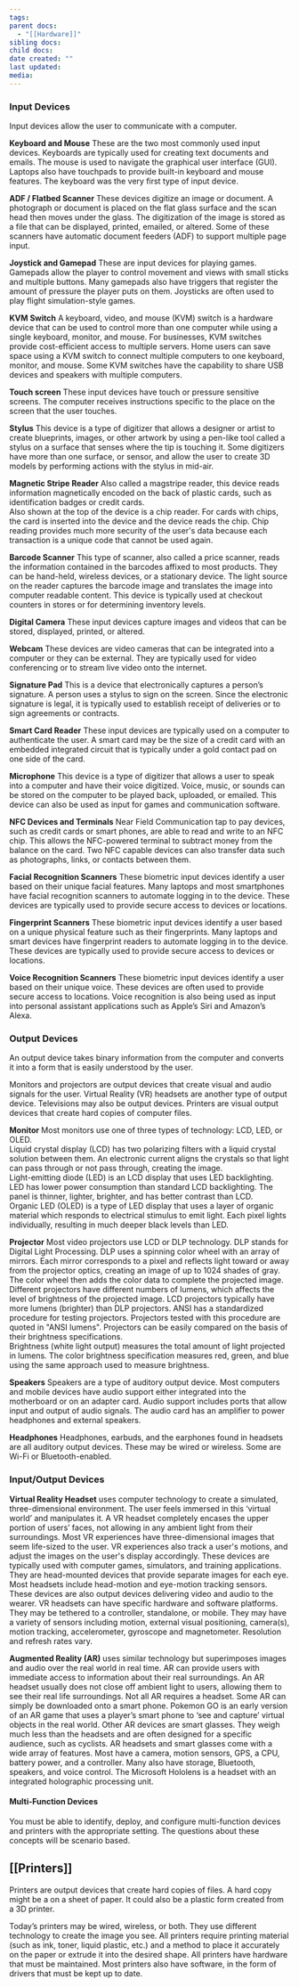 ```yaml
---
tags: 
parent docs:
  - "[[Hardware]]"
sibling docs: 
child docs: 
date created: ""
last updated: 
media:
---
```


### Input Devices
Input devices allow the user to communicate with a computer.

**Keyboard and Mouse**
These are the two most commonly used input devices. Keyboards are typically used for creating text documents and emails. The mouse is used to navigate the graphical user interface (GUI). Laptops also have touchpads to provide built-in keyboard and mouse features. The keyboard was the very first type of input device.

**ADF / Flatbed Scanner**
These devices digitize an image or document. A photograph or document is placed on the flat glass surface and the scan head then moves under the glass. The digitization of the image is stored as a file that can be displayed, printed, emailed, or altered. Some of these scanners have automatic document feeders (ADF) to support multiple page input.

**Joystick and Gamepad**
These are input devices for playing games. Gamepads allow the player to control movement and views with small sticks and multiple buttons. Many gamepads also have triggers that register the amount of pressure the player puts on them. Joysticks are often used to play flight simulation-style games.

**KVM Switch**
A keyboard, video, and mouse (KVM) switch is a hardware device that can be used to control more than one computer while using a single keyboard, monitor, and mouse. For businesses, KVM switches provide cost-efficient access to multiple servers. Home users can save space using a KVM switch to connect multiple computers to one keyboard, monitor, and mouse. Some KVM switches have the capability to share USB devices and speakers with multiple computers.

**Touch screen**
These input devices have touch or pressure sensitive screens. The computer receives instructions specific to the place on the screen that the user touches.

**Stylus**
This device is a type of digitizer that allows a designer or artist to create blueprints, images, or other artwork by using a pen-like tool called a stylus on a surface that senses where the tip is touching it. Some digitizers have more than one surface, or sensor, and allow the user to create 3D models by performing actions with the stylus in mid-air.

**Magnetic Stripe Reader**
Also called a magstripe reader, this device reads information magnetically encoded on the back of plastic cards, such as identification badges or credit cards.  
Also shown at the top of the device is a chip reader. For cards with chips, the card is inserted into the device and the device reads the chip. Chip reading provides much more security of the user's data because each transaction is a unique code that cannot be used again.

**Barcode Scanner**
This type of scanner, also called a price scanner, reads the information contained in the barcodes affixed to most products. They can be hand-held, wireless devices, or a stationary device. The light source on the reader captures the barcode image and translates the image into computer readable content. This device is typically used at checkout counters in stores or for determining inventory levels.

**Digital Camera**
These input devices capture images and videos that can be stored, displayed, printed, or altered.

**Webcam**
These devices are video cameras that can be integrated into a computer or they can be external. They are typically used for video conferencing or to stream live video onto the internet.

**Signature Pad**
This is a device that electronically captures a person’s signature. A person uses a stylus to sign on the screen. Since the electronic signature is legal, it is typically used to establish receipt of deliveries or to sign agreements or contracts.

**Smart Card Reader**
These input devices are typically used on a computer to authenticate the user. A smart card may be the size of a credit card with an embedded integrated circuit that is typically under a gold contact pad on one side of the card.

**Microphone**
This device is a type of digitizer that allows a user to speak into a computer and have their voice digitized. Voice, music, or sounds can be stored on the computer to be played back, uploaded, or emailed. This device can also be used as input for games and communication software.

**NFC Devices and Terminals**
Near Field Communication tap to pay devices, such as credit cards or smart phones, are able to read and write to an NFC chip. This allows the NFC-powered terminal to subtract money from the balance on the card. Two NFC capable devices can also transfer data such as photographs, links, or contacts between them.

**Facial Recognition Scanners**
These biometric input devices identify a user based on their unique facial features. Many laptops and most smartphones have facial recognition scanners to automate logging in to the device. These devices are typically used to provide secure access to devices or locations.

**Fingerprint Scanners**
These biometric input devices identify a user based on a unique physical feature such as their fingerprints. Many laptops and smart devices have fingerprint readers to automate logging in to the device. These devices are typically used to provide secure access to devices or locations.

**Voice Recognition Scanners**
These biometric input devices identify a user based on their unique voice. These devices are often used to provide secure access to locations. Voice recognition is also being used as input into personal assistant applications such as Apple’s Siri and Amazon’s Alexa.

### Output Devices
An output device takes binary information from the computer and converts it into a form that is easily understood by the user.

Monitors and projectors are output devices that create visual and audio signals for the user. Virtual Reality (VR) headsets are another type of output device. Televisions may also be output devices. Printers are visual output devices that create hard copies of computer files.

**Monitor**
Most monitors use one of three types of technology: LCD, LED, or OLED.  
Liquid crystal display (LCD) has two polarizing filters with a liquid crystal solution between them. An electronic current aligns the crystals so that light can pass through or not pass through, creating the image.  
Light-emitting diode (LED) is an LCD display that uses LED backlighting. LED has lower power consumption than standard LCD backlighting. The panel is thinner, lighter, brighter, and has better contrast than LCD.  
Organic LED (OLED) is a type of LED display that uses a layer of organic material which responds to electrical stimulus to emit light. Each pixel lights individually, resulting in much deeper black levels than LED.

**Projector**
Most video projectors use LCD or DLP technology. DLP stands for Digital Light Processing. DLP uses a spinning color wheel with an array of mirrors. Each mirror corresponds to a pixel and reflects light toward or away from the projector optics, creating an image of up to 1024 shades of gray. The color wheel then adds the color data to complete the projected image.  
Different projectors have different numbers of lumens, which affects the level of brightness of the projected image. LCD projectors typically have more lumens (brighter) than DLP projectors. ANSI has a standardized procedure for testing projectors. Projectors tested with this procedure are quoted in "ANSI lumens". Projectors can be easily compared on the basis of their brightness specifications.  
Brightness (white light output) measures the total amount of light projected in lumens. The color brightness specification measures red, green, and blue using the same approach used to measure brightness.

**Speakers**
Speakers are a type of auditory output device. Most computers and mobile devices have audio support either integrated into the motherboard or on an adapter card. Audio support includes ports that allow input and output of audio signals. The audio card has an amplifier to power headphones and external speakers.

**Headphones**
Headphones, earbuds, and the earphones found in headsets are all auditory output devices. These may be wired or wireless. Some are Wi-Fi or Bluetooth-enabled.

### Input/Output Devices

**Virtual Reality Headset** uses computer technology to create a simulated, three-dimensional environment. The user feels immersed in this ‘virtual world’ and manipulates it. A VR headset completely encases the upper portion of users’ faces, not allowing in any ambient light from their surroundings. Most VR experiences have three-dimensional images that seem life-sized to the user. VR experiences also track a user's motions, and adjust the images on the user's display accordingly.
These devices are typically used with computer games, simulators, and training applications. They are head-mounted devices that provide separate images for each eye. Most headsets include head-motion and eye-motion tracking sensors. These devices are also output devices delivering video and audio to the wearer. 
VR headsets can have specific hardware and software platforms. They may be tethered to a controller, standalone, or mobile. They may have a variety of sensors including motion, external visual positioning, camera(s), motion tracking, accelerometer, gyroscope and magnetometer. Resolution and refresh rates vary.

**Augmented Reality (AR)** uses similar technology but superimposes images and audio over the real world in real time. AR can provide users with immediate access to information about their real surroundings. An AR headset usually does not close off ambient light to users, allowing them to see their real life surroundings. Not all AR requires a headset. Some AR can simply be downloaded onto a smart phone. Pokemon GO is an early version of an AR game that uses a player’s smart phone to ‘see and capture’ virtual objects in the real world. Other AR devices are smart glasses. They weigh much less than the headsets and are often designed for a specific audience, such as cyclists.
AR headsets and smart glasses come with a wide array of features. Most have a camera, motion sensors, GPS, a CPU, battery power, and a controller. Many also have storage, Bluetooth, speakers, and voice control. The Microsoft Hololens is a headset with an integrated holographic processing unit.

#### Multi-Function Devices
You must be able to identify, deploy, and configure multi-function devices and printers with the appropriate setting. The questions about these concepts will be scenario based.

## [[Printers]]
Printers are output devices that create hard copies of files. A hard copy might be a on a sheet of paper. It could also be a plastic form created from a 3D printer.

Today’s printers may be wired, wireless, or both. They use different technology to create the image you see. All printers require printing material (such as ink, toner, liquid plastic, etc.) and a method to place it accurately on the paper or extrude it into the desired shape. All printers have hardware that must be maintained. Most printers also have software, in the form of drivers that must be kept up to date.